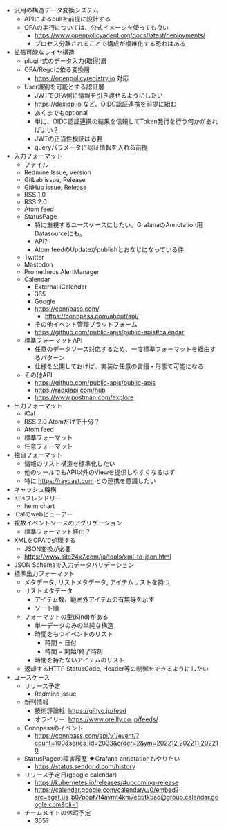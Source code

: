 - 汎用の構造データ変換システム
  - APIによるpullを前提に設計する
  - OPAの実行については、公式イメージを使っても良い
    - https://www.openpolicyagent.org/docs/latest/deployments/
    - プロセス分離されることで構成が複雑化する恐れはある
- 拡張可能なレイヤ構造
  - plugin式のデータ入力(取得)層
  - OPA/Regoに依る変換層
    - https://openpolicyregistry.io 対応
  - User識別を可能とする認証層
    - JWTでOPA側に情報を引き渡せるようにしたい
    - https://dexidp.io など、OIDC認証連携を前提に組む
    - あくまでもoptional
    - 単に、OIDC認証連携の結果を信頼してToken発行を行う何かがあればよい？
    - JWTの正当性検証は必要
    - queryパラメータに認証情報を入れる前提
- 入力フォーマット
  - ファイル
  - Redmine Issue, Version
  - GitLab issue, Release
  - GitHub issue, Release
  - RSS 1.0
  - RSS 2.0
  - Atom feed
  - StatusPage
    - 特に重視するユースケースにしたい。GrafanaのAnnotation用Datasourceにも。
    - API?
    - Atom feedのUpdateがpublishとおなじになっている件
  - Twitter
  - Mastodon
  - Prometheus AlertManager
  - Calendar
    - External iCalendar
    - 365
    - Google
    - https://connpass.com/
      - https://connpass.com/about/api/
    - その他イベント管理プラットフォーム
    - https://github.com/public-apis/public-apis#calendar
  - 標準フォーマットAPI
    - 任意のデータソース対応するため、一度標準フォーマットを経由するパターン
    - 仕様を公開しておけば、実装は任意の言語・形態で可能になる
  - その他API
    - https://github.com/public-apis/public-apis
    - https://rapidapi.com/hub
    - https://www.postman.com/explore
- 出力フォーマット
  - iCal
  - ~~RSS 2.0~~ Atomだけで十分？
  - Atom feed
  - 標準フォーマット
  - 任意フォーマット
- 独自フォーマット
  - 情報のリスト構造を標準化したい
  - 他のツールでもAPI以外のViewを提供しやすくなるはず
  - 特に https://raycast.com との連携を意識したい
- キャッシュ機構
- K8sフレンドリー
  - helm chart
- iCalのwebビューアー
- 複数イベントソースのアグリゲーション
  - 標準フォーマット経由？
- XMLをOPAで処理する
  - JSON変換が必要
  - https://www.site24x7.com/ja/tools/xml-to-json.html
- JSON Schemaで入力データバリデーション
- 標準出力フォーマット
  - メタデータ, リストメタデータ, アイテムリストを持つ
  - リストメタデータ
    - アイテム数、範囲外アイテムの有無等を示す
    - ソート順
  - フォーマットの型(Kind)がある
    - 単一データのみの単純な構造
    - 時間をもつイベントのリスト
      - 時間 = 日付
      - 時間 = 開始/終了時刻
    - 時間を持たないアイテムのリスト
  - 返却するHTTP StatusCode, Header等の制御をできるようにしたい
- ユースケース
  - リリース予定
    - Redmine issue
  - 新刊情報
    - 技術評論社: https://gihyo.jp/feed
    - オライリー: https://www.oreilly.co.jp/feeds/
  - Connpassのイベント
    - https://connpass.com/api/v1/event/?count=100&series_id=2033&order=2&ym=202212,202211,202210
  - StatusPageの障害履歴 ★Grafana annotationもやりたい
    - https://status.sendgrid.com/history
  - リリース予定日(google calendar)
    - https://kubernetes.io/releases/#upcoming-release
    - https://calendar.google.com/calendar/u/0/embed?src=agst.us_b07popf7t4avmt4km7eq5tk5ao@group.calendar.google.com&pli=1
  - チームメイトの休暇予定
    - 365?
